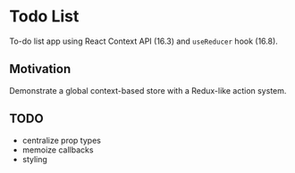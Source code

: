 # Todo List

To-do list app using React Context API (16.3) and `useReducer` hook (16.8).

## Motivation

Demonstrate a global context-based store with a Redux-like action system.

## TODO

- centralize prop types
- memoize callbacks
- styling
